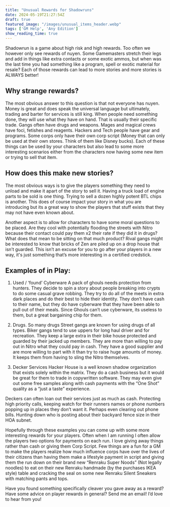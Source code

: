 ```yaml
---
title: "Unusual Rewards for Shadowruns"
date: 2024-05-19T21:27:54Z
draft: true
featured_image: "/images/unusual_items_header.webp"
tags: ['GM Help', 'Any Edition']
show_reading_time: true
---
```


Shadowrun is a game about high risk and high rewards. Too often we however only see rewards of nuyen.  Some Gamemasters stretch their legs and add in things like extra contacts or some exotic ammos, but when was the last time you had something like a program, spell or exotic material for resale? Each of those rewards can lead to more stories and more stories is ALWAYS better!

## Why strange rewards?
The most obvious answer to this question is that not everyone has nuyen. Money is great and does speak the universal language but ultimately, trading and barter for services is still king. When people need something done, they will use what they have on hand. That is usually their specific trade. Gangs often have drugs and weapons. Mages and magical crews have foci, fetishes and reagents. Hackers and Tech people have gear and programs. Some corps only have their own corp script (Money that can only be used at their own stores. Think of them like Disney bucks). Each of these things can be used by your characters but also lead to some more interesting scenarios either from the characters now having some new item or trying to sell that item.

## How does this make new stories?
The most obvious ways is to give the players something they need to unload and make it apart of the story to sell it. Having a truck load of engine parts to be sold is one thing. Trying to sell a dozen highly potent BTL chips is another. This does of course impact your story in what you are introducing but its a great way to show the players that stuff exists that they may not have even known about.

Another aspect is to allow for characters to have some moral questions to be placed. Are they cool with potentially flooding the streets with Nitro because their contact could pay them x2 their rate if they did it in drugs? What does that mean to be sitting on that much product? Rival gangs might be interested to know that bricks of Zen are piled up on a drop house that isn’t guarded. This isn’t an excuse for you to go after your players in a new way, it's just something that’s more interesting in a certified credstick. 

## Examples of in Play:

1. Used / ‘found’ Cyberware 
A pack of ghouls needs protection from hunters. They decide to spin a story about people breaking into crypts to do some casual grave robbing. They try to do all of the meets in extra dark places and do their best to hide their identity. They don’t have cash to their name, but they do have cyberware that they have been able to pull out of their meals. Since Ghouls can’t use cyberware, its useless to them, but a great bargaining chip for them.

1. Drugs. So many drugs
Street gangs are known for using drugs of all types. Biker gangs tend to use uppers for long haul driver and for recreation. They keep a large extra in their bike house protected and guarded by their jacked up members. They are more than willing to pay out in Nitro what they could pay in cash. They have a good supplier and are more willing to part with it than try to raise huge amounts of money. It keeps them from having to sling the Nitro themselves. 

1. Decker Services
Hacker House is a well known shadow organization that exists solely within the matrix. They do a cash business but it would be great for them to trade in copywritten software. They may even give out some free samples along with cash payments with the “One Shot” quality as a “just a taste” experience. 

Deckers can often loan out their services just as much as cash. Protecting high priority calls, keeping watch for their runners names or phone numbers popping up in places they don’t want it. Perhaps even clearing out phone bills. Hunting down who is posting about their backyard fence size in their HOA subnet.

Hopefully through these examples you can come up with some more interesting rewards for your players. Often when I am running I often allow the players two options for payments on each run. I love giving away things rather than cash or giving them Corp Script. Few things are a fun for a GM to make the players realize how much influence corps have over the lives of their citizens than having them make a lifestyle payment in script and giving them the run down on their brand new “Renraku Super Noods” (Not legally noodles) to eat on their new Renraku handmade (by the purchases IKEA style) table and cracking the seal on some new Renraku Silent Sneakers with matching pants and tops. 

Have you found something specifically cleaver you gave away as a reward? Have some advice on player rewards in general? Send me an email! I’d love to hear from you!
